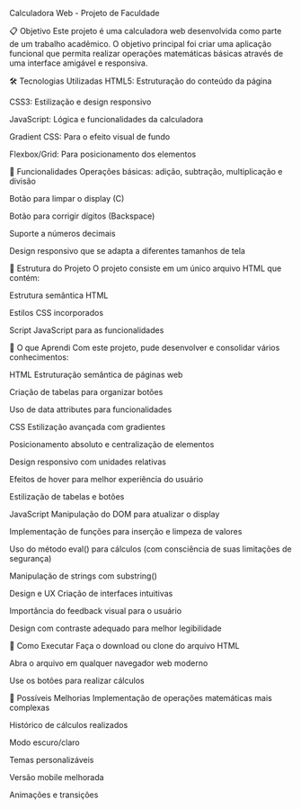 Calculadora Web - Projeto de Faculdade

📋 Objetivo
Este projeto é uma calculadora web desenvolvida como parte de um trabalho acadêmico. O objetivo principal foi criar uma aplicação funcional que permita realizar operações matemáticas básicas através de uma interface amigável e responsiva.

🛠️ Tecnologias Utilizadas
HTML5: Estruturação do conteúdo da página

CSS3: Estilização e design responsivo

JavaScript: Lógica e funcionalidades da calculadora

Gradient CSS: Para o efeito visual de fundo

Flexbox/Grid: Para posicionamento dos elementos

🧮 Funcionalidades
Operações básicas: adição, subtração, multiplicação e divisão

Botão para limpar o display (C)

Botão para corrigir dígitos (Backspace)

Suporte a números decimais

Design responsivo que se adapta a diferentes tamanhos de tela

📁 Estrutura do Projeto
O projeto consiste em um único arquivo HTML que contém:

Estrutura semântica HTML

Estilos CSS incorporados

Script JavaScript para as funcionalidades

🎯 O que Aprendi
Com este projeto, pude desenvolver e consolidar vários conhecimentos:

HTML
Estruturação semântica de páginas web

Criação de tabelas para organizar botões

Uso de data attributes para funcionalidades

CSS
Estilização avançada com gradientes

Posicionamento absoluto e centralização de elementos

Design responsivo com unidades relativas

Efeitos de hover para melhor experiência do usuário

Estilização de tabelas e botões

JavaScript
Manipulação do DOM para atualizar o display

Implementação de funções para inserção e limpeza de valores

Uso do método eval() para cálculos (com consciência de suas limitações de segurança)

Manipulação de strings com substring()

Design e UX
Criação de interfaces intuitivas

Importância do feedback visual para o usuário

Design com contraste adequado para melhor legibilidade

🔧 Como Executar
Faça o download ou clone do arquivo HTML

Abra o arquivo em qualquer navegador web moderno

Use os botões para realizar cálculos

🚀 Possíveis Melhorias
Implementação de operações matemáticas mais complexas

Histórico de cálculos realizados

Modo escuro/claro

Temas personalizáveis

Versão mobile melhorada

Animações e transições
